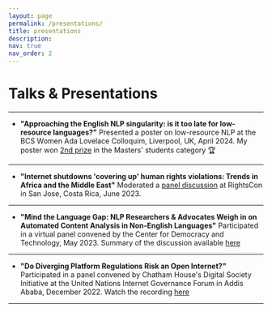 ```yaml
---
layout: page
permalink: /presentations/
title: presentations
description:
nav: true
nav_order: 2
---
```


<!-- _pages/presentations.md -->

# Talks & Presentations

---
- **"Approaching the English NLP singularity: is it too late for low-resource languages?"**
Presented a poster on low-resource NLP at the BCS Women Ada Lovelace Colloquim, Liverpool, UK, April 2024. My poster won [2nd prize](https://x.com/bcs_lovelace/status/1775922009718804675?lang=en) in the Masters' students category 🏆
---

- **"Internet shutdowns 'covering up' human rights violations: Trends in Africa and the Middle East"**
Moderated a [panel discussion](https://x.com/GlobalPartnersD/status/1665736747173527553?s=20) at RightsCon in San Jose, Costa Rica, June 2023.
---

- **"Mind the Language Gap: NLP Researchers & Advocates Weigh in on Automated Content Analysis in Non-English Languages"**
Participated in a virtual panel convened by the Center for Democracy and Technology, May 2023. Summary of the discussion available [here](https://cdt.org/insights/mind-the-language-gap-nlp-researchers-advocates-weigh-in-on-automated-content-analysis-in-non-english-languages/)



---
- **"Do Diverging Platform Regulations Risk an Open Internet?"**
  Participated in a panel convened by Chatham House's Digital Society Initiative at the United Nations Internet Governance Forum in Addis Ababa, December 2022. Watch the recording [here](https://youtu.be/CRY9_P_qkdU?feature=shared&t=1432)
---


